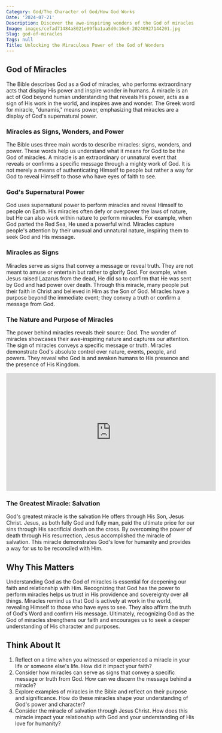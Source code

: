```yaml
---
Category: God/The Character of God/How God Works
Date: '2024-07-21'
Description: Discover the awe-inspiring wonders of the God of miracles in this enlightening article. Explore the divine interventions and supernatural occurrences that defy explanation.
Image: images/cefad71484a8021e09fba1aa5d0c16e0-20240927144201.jpg
Slug: god-of-miracles
Tags: null
Title: Unlocking the Miraculous Power of the God of Wonders
---
```


## God of Miracles

The Bible describes God as a God of miracles, who performs extraordinary acts that display His power and inspire wonder in humans. A miracle is an act of God beyond human understanding that reveals His power, acts as a sign of His work in the world, and inspires awe and wonder. The Greek word for miracle, "dunamis," means power, emphasizing that miracles are a display of God's supernatural power.

### Miracles as Signs, Wonders, and Power

The Bible uses three main words to describe miracles: signs, wonders, and power. These words help us understand what it means for God to be the God of miracles. A miracle is an extraordinary or unnatural event that reveals or confirms a specific message through a mighty work of God. It is not merely a means of authenticating Himself to people but rather a way for God to reveal Himself to those who have eyes of faith to see.

### God's Supernatural Power

God uses supernatural power to perform miracles and reveal Himself to people on Earth. His miracles often defy or overpower the laws of nature, but He can also work within nature to perform miracles. For example, when God parted the Red Sea, He used a powerful wind. Miracles capture people's attention by their unusual and unnatural nature, inspiring them to seek God and His message.

### Miracles as Signs

Miracles serve as signs that convey a message or reveal truth. They are not meant to amuse or entertain but rather to glorify God. For example, when Jesus raised Lazarus from the dead, He did so to confirm that He was sent by God and had power over death. Through this miracle, many people put their faith in Christ and believed in Him as the Son of God. Miracles have a purpose beyond the immediate event; they convey a truth or confirm a message from God.

### The Nature and Purpose of Miracles

The power behind miracles reveals their source: God. The wonder of miracles showcases their awe-inspiring nature and captures our attention. The sign of miracles conveys a specific message or truth. Miracles demonstrate God's absolute control over nature, events, people, and powers. They reveal who God is and awaken humans to His presence and the presence of His Kingdom.


<iframe width="560" height="315" src="https://www.youtube.com/embed/0Jd45--hHR4" frameborder="0" allow="autoplay; encrypted-media" allowfullscreen></iframe>


### The Greatest Miracle: Salvation

God's greatest miracle is the salvation He offers through His Son, Jesus Christ. Jesus, as both fully God and fully man, paid the ultimate price for our sins through His sacrificial death on the cross. By overcoming the power of death through His resurrection, Jesus accomplished the miracle of salvation. This miracle demonstrates God's love for humanity and provides a way for us to be reconciled with Him.

## Why This Matters

Understanding God as the God of miracles is essential for deepening our faith and relationship with Him. Recognizing that God has the power to perform miracles helps us trust in His providence and sovereignty over all things. Miracles remind us that God is actively at work in the world, revealing Himself to those who have eyes to see. They also affirm the truth of God's Word and confirm His message. Ultimately, recognizing God as the God of miracles strengthens our faith and encourages us to seek a deeper understanding of His character and purposes.

## Think About It

1. Reflect on a time when you witnessed or experienced a miracle in your life or someone else's life. How did it impact your faith?
2. Consider how miracles can serve as signs that convey a specific message or truth from God. How can we discern the message behind a miracle?
3. Explore examples of miracles in the Bible and reflect on their purpose and significance. How do these miracles shape your understanding of God's power and character?
4. Consider the miracle of salvation through Jesus Christ. How does this miracle impact your relationship with God and your understanding of His love for humanity?